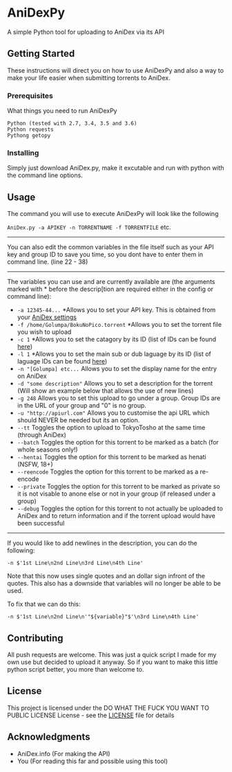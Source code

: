 # AniDexPy

A simple Python tool for uploading to AniDex via its API

## Getting Started

These instructions will direct you on how to use AniDexPy and also a way to make your life easier when submitting torrents to AniDex.

### Prerequisites

What things you need to run AniDexPy

```
Python (tested with 2.7, 3.4, 3.5 and 3.6)
Python requests
Pythong getopy
```

### Installing

Simply just download AniDex.py, make it excutable and run with python with the command line options.

## Usage

The command you will use to execute AniDexPy will look like the following

```AniDex.py -a APIKEY -n TORRENTNAME -f TORRENTFILE``` etc.
***
You can also edit the common variables in the file itself such as your API key and group ID to save you time, so you dont have to enter them in command line. (line 22 - 38)
***
The variables you can use and are currently available are (the arguments marked with * before the descrip[tion are required either in the config or command line):

* ```-a 12345-44...``` *Allows you to set your API key. This is obtained from your [AniDex settings](https://anidex.info/settings)
* ```-f /home/Golumpa/BokuNoPico.torrent``` *Allows you to set the torrent file you wish to upload
* ```-c 1``` *Allows you to set the catagory by its ID (list of IDs can be found [here](https://golu.mp/adc))
* ```-l 1``` *Allows you to set the main sub or dub laguage by its ID (list of laguage IDs can be found [here](https://golu.mp/adl))
* ```-n "[Golumpa] etc...``` Allows you to set the display name for the entry on AniDex
* ```-d "some description"``` Allows you to set a description for the torrent (Will show an example below that allows the use of new lines)
* ```-g 248``` Allows you to set this upload to go under a group. Group IDs are in the URL of your group and "0" is no group.
* ```-u "http://apiurl.com"``` Allows you to customise the api URL which should NEVER be needed but its an option.
* ```--tt``` Toggles the option to upload to TokyoTosho at the same time (through AniDex)
* ```--batch``` Toggles the option for this torrent to be marked as a batch (for whole seasons only!)
* ```--hentai``` Toggles the option for this torrent to be marked as henati (NSFW, 18+)
* ```--reencode``` Toggles the option for this torrent to be marked as a re-encode
* ```--private``` Toggles the option for this torrent to be marked as private so it is not visable to anone else or not in your group (if released under a group)
* ```--debug``` Toggles the option for this torrent to not actually be uploaded to AniDex and to return information and if the torrent upload would have been successful
***
If you would like to add newlines in the description, you can do the following:

```-n $'1st Line\n2nd Line\n3rd Line\n4th Line'```

Note that this now uses single quotes and an dollar sign infront of the quotes. This also has a downside that variables will no longer be able to be used.

To fix that we can do this:

```-n $'1st Line\n2nd Line\n'"${variable}"$'\n3rd Line\n4th Line'```


## Contributing

All push requests are welcome. This was just a quick script I made for my own use but decided to upload it anyway. So if you want to make this little python script better, you more than welcome to.

## License

This project is licensed under the DO WHAT THE FUCK YOU WANT TO PUBLIC LICENSE License - see the [LICENSE](LICENSE) file for details

## Acknowledgments

* AniDex.info (For making the API)
* You (For reading this far and possible using this tool)
